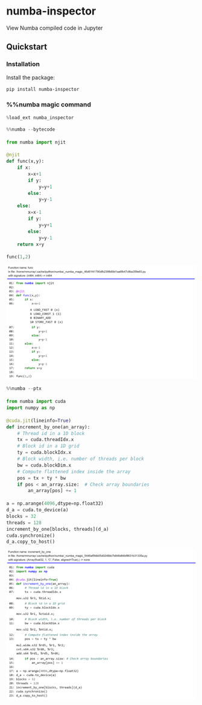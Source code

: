 # numba-inspector
View Numba compiled code in Jupyter

## Quickstart

### Installation

Install the package:
```console
pip install numba-inspector
```

### %%numba magic command

```python
%load_ext numba_inspector
```

```python
%%numba --bytecode

from numba import njit

@njit
def func(x,y):
    if x:
        x=x+1
        if y:
            y=y+1
        else:
            y=y-1
    else:
        x=x-1
        if y:
            y=y+1
        else:
            y=y-1
    return x+y

func(1,2)
```
![View the bytecode of a jitted function (CPUDispatcher object)](./examples/cpu_dispatcher_control_flow.png)

```python
%%numba --ptx

from numba import cuda
import numpy as np

@cuda.jit(lineinfo=True)
def increment_by_one(an_array):
    # Thread id in a 1D block
    tx = cuda.threadIdx.x
    # Block id in a 1D grid
    ty = cuda.blockIdx.x
    # Block width, i.e. number of threads per block
    bw = cuda.blockDim.x
    # Compute flattened index inside the array
    pos = tx + ty * bw
    if pos < an_array.size:  # Check array boundaries
        an_array[pos] += 1
        
a = np.arange(4096,dtype=np.float32)
d_a = cuda.to_device(a)
blocks = 32
threads = 128
increment_by_one[blocks, threads](d_a)
cuda.synchronize()
d_a.copy_to_host()
```
![View the PTX of CUDA kernel (CPUDispatcher object example)](./examples/cuda_dispatcher.png)
